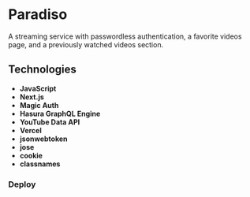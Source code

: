 # Paradiso
A streaming service with passwordless authentication, a favorite videos page, and a previously watched videos section.

## Technologies
- **JavaScript**
- **Next.js**
- **Magic Auth**
- **Hasura GraphQL Engine**
- **YouTube Data API**
- **Vercel**
- **jsonwebtoken**
- **jose** 
- **cookie**
- **classnames**

### Deploy